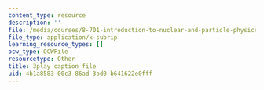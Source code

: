 ```yaml
---
content_type: resource
description: ''
file: /media/courses/8-701-introduction-to-nuclear-and-particle-physics-fall-2020/4b1a858300c386ad3bd0b641622e0fff_tnxXcxiJnho.srt
file_type: application/x-subrip
learning_resource_types: []
ocw_type: OCWFile
resourcetype: Other
title: 3play caption file
uid: 4b1a8583-00c3-86ad-3bd0-b641622e0fff
---
```

